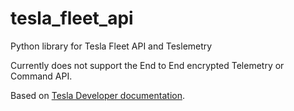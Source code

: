 # tesla_fleet_api
Python library for Tesla Fleet API and Teslemetry

Currently does not support the End to End encrypted Telemetry or Command API.

Based on [Tesla Developer documentation](https://developer.tesla.com/docs/fleet-api).